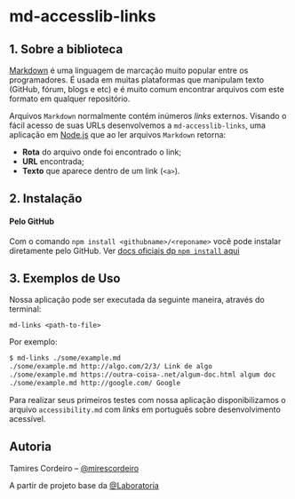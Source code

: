 # md-accesslib-links

## 1. Sobre a biblioteca

[Markdown](https://pt.wikipedia.org/wiki/Markdown) é uma linguagem de marcação
muito popular entre os programadores. É usada em muitas plataformas que
manipulam texto (GitHub, fórum, blogs e etc) e é muito comum encontrar arquivos
com este formato em qualquer repositório.

Arquivos `Markdown` normalmente contém inúmeros _links_ externos.
Visando o fácil acesso de suas URLs desenvolvemos a `md-accesslib-links`, uma aplicação em 
[Node.js](https://nodejs.org/) que ao ler arquivos `Markdown` retorna: 

* **Rota** do arquivo onde foi encontrado o link;
* **URL** encontrada;
* **Texto** que aparece dentro de um link (`<a>`).

## 2. Instalação

#### Pelo GitHub

Com o comando `npm install <githubname>/<reponame>` você pode instalar diretamente
pelo GitHub. Ver [docs oficiais dp `npm install` aqui](https://docs.npmjs.com/cli/install)

## 3. Exemplos de Uso

Nossa aplicação pode ser executada da seguinte maneira, através do terminal:

`md-links <path-to-file>`

Por exemplo:

```sh
$ md-links ./some/example.md
./some/example.md http://algo.com/2/3/ Link de algo
./some/example.md https://outra-coisa-.net/algum-doc.html algum doc
./some/example.md http://google.com/ Google
```

Para realizar seus primeiros testes com nossa aplicação disponibilizamos o arquivo `accessibility.md`
com _links_ em português sobre desenvolvimento acessível.

## Autoria

Tamires Cordeiro – [@mirescordeiro](https://twitter.com/mirescordeiro)

A partir de projeto base da [@Laboratoria](https://github.com/Laboratoria)
